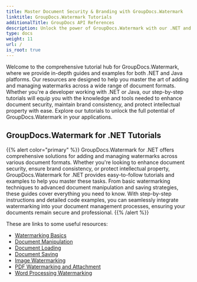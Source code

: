 ```yaml
---
title: Master Document Security & Branding with GroupDocs.Watermark
linktitle: GroupDocs.Watermark Tutorials
additionalTitle: GroupDocs API References
description: Unlock the power of GroupDocs.Watermark with our .NET and Java tutorials. Master watermarking techniques for document security and branding.
type: docs
weight: 11
url: /
is_root: true
---
```


Welcome to the comprehensive tutorial hub for GroupDocs.Watermark, where we provide in-depth guides and examples for both .NET and Java platforms. Our resources are designed to help you master the art of adding and managing watermarks across a wide range of document formats. Whether you're a developer working with .NET or Java, our step-by-step tutorials will equip you with the knowledge and tools needed to enhance document security, maintain brand consistency, and protect intellectual property with ease. Explore our tutorials to unlock the full potential of GroupDocs.Watermark in your applications.


## GroupDocs.Watermark for .NET Tutorials
{{% alert color="primary" %}}
GroupDocs.Watermark for .NET offers comprehensive solutions for adding and managing watermarks across various document formats. Whether you're looking to enhance document security, ensure brand consistency, or protect intellectual property, GroupDocs.Watermark for .NET provides easy-to-follow tutorials and examples to help you master these tasks. From basic watermarking techniques to advanced document manipulation and saving strategies, these guides cover everything you need to know. With step-by-step instructions and detailed code examples, you can seamlessly integrate watermarking into your document management processes, ensuring your documents remain secure and professional.
{{% /alert %}}

These are links to some useful resources:
 
- [Watermarking Basics](./net/watermarking-basics/)
- [Document Manipulation](./net/document-manipulation/)
- [Document Loading](./net/document-loadings/)
- [Document Saving](./net/document-savings/)
- [Image Watermarking](./net/image-watermarkings/)
- [PDF Watermarking and Attachment](./net/pdf-watermarking-attachments/)
- [Word Processing Watermarking](./net/word-processing-watermarkings/)

